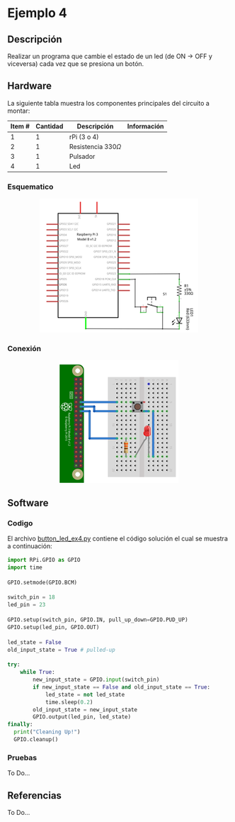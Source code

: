 # Ejemplo 4 


## Descripción

Realizar un programa que cambie el estado de un led (de ON → OFF y viceversa) cada vez que se presiona un botón.

## Hardware

La siguiente tabla muestra los componentes principales del circuito a montar:

|Item # |Cantidad |Descripción| Información|
|---|---|---|---|
|1|1|rPi (3 o 4)||
|2|1|Resistencia $330 \Omega$||
|3|1|Pulsador||
|4|1|Led||

### Esquematico

<p align = "center">
<img src = "example4_sch.png">
</p>

### Conexión

<p align = "center">
<img src = "example4_bb.png">
</p>

## Software

### Codigo

El archivo [button_led_ex4.py](button_led_ex4.py) contiene el código solución el cual se muestra a continuación:

```py
import RPi.GPIO as GPIO
import time

GPIO.setmode(GPIO.BCM)

switch_pin = 18
led_pin = 23

GPIO.setup(switch_pin, GPIO.IN, pull_up_down=GPIO.PUD_UP)
GPIO.setup(led_pin, GPIO.OUT)

led_state = False
old_input_state = True # pulled-up

try: 
    while True:
        new_input_state = GPIO.input(switch_pin)
        if new_input_state == False and old_input_state == True:
            led_state = not led_state
            time.sleep(0.2)
        old_input_state = new_input_state
        GPIO.output(led_pin, led_state)
finally:
  print("Cleaning Up!")
  GPIO.cleanup()
```


### Pruebas

To Do...

## Referencias

To Do...


